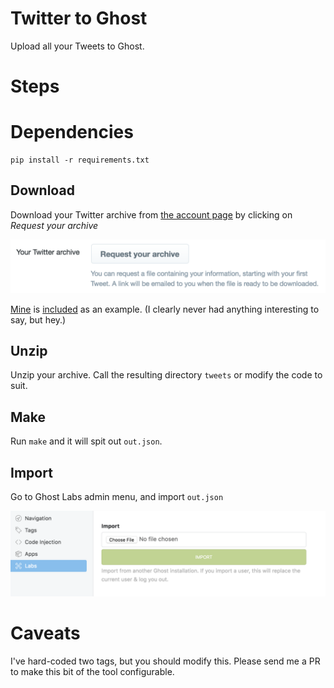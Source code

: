 # Twitter to Ghost

Upload all your Tweets to Ghost.

# Steps

# Dependencies

    pip install -r requirements.txt

## Download

Download your Twitter archive from [the account page](https://twitter.com/settings/account) by clicking on *Request your archive*

![request your archive](tweetarchive.png)

[Mine](https://twitter.com/opyate) is [included](tweets/) as an example. (I clearly never had anything interesting to say, but hey.)

## Unzip

Unzip your archive. Call the resulting directory `tweets` or modify the code to suit.

## Make
Run `make` and it will spit out `out.json`.

## Import

Go to Ghost Labs admin menu, and import `out.json`

![Ghost import](ghostimport.png)

# Caveats

I've hard-coded two tags, but you should modify this. Please send me a PR to make this bit of the tool configurable.
